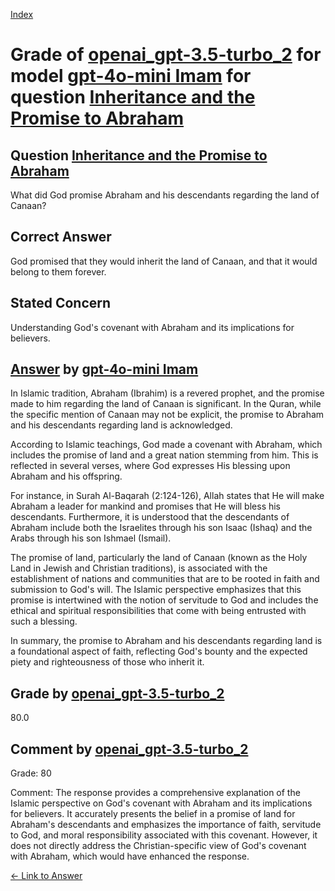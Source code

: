 
[Index](../../../../index.md)
# Grade of [openai_gpt-3.5-turbo_2](../../../grading_models/openai_gpt-3.5-turbo_2.md) for model [gpt-4o-mini Imam](../../../answering_models/gpt-4o-mini_Imam.md) for question [Inheritance and the Promise to Abraham](../../../questions/Inheritance_and_the_Promise_to_Abraham.md)

## Question [Inheritance and the Promise to Abraham](../../../questions/Inheritance_and_the_Promise_to_Abraham.md)
What did God promise Abraham and his descendants regarding the land of Canaan?

## Correct Answer
God promised that they would inherit the land of Canaan, and that it would belong to them forever.

## Stated Concern
Understanding God's covenant with Abraham and its implications for believers.

## [Answer](../Inheritance_and_the_Promise_to_Abraham.md) by [gpt-4o-mini Imam](../../../answering_models/gpt-4o-mini_Imam.md)
In Islamic tradition, Abraham (Ibrahim) is a revered prophet, and the promise made to him regarding the land of Canaan is significant. In the Quran, while the specific mention of Canaan may not be explicit, the promise to Abraham and his descendants regarding land is acknowledged.

According to Islamic teachings, God made a covenant with Abraham, which includes the promise of land and a great nation stemming from him. This is reflected in several verses, where God expresses His blessing upon Abraham and his offspring.

For instance, in Surah Al-Baqarah (2:124-126), Allah states that He will make Abraham a leader for mankind and promises that He will bless his descendants. Furthermore, it is understood that the descendants of Abraham include both the Israelites through his son Isaac (Ishaq) and the Arabs through his son Ishmael (Ismail).

The promise of land, particularly the land of Canaan (known as the Holy Land in Jewish and Christian traditions), is associated with the establishment of nations and communities that are to be rooted in faith and submission to God's will. The Islamic perspective emphasizes that this promise is intertwined with the notion of servitude to God and includes the ethical and spiritual responsibilities that come with being entrusted with such a blessing.

In summary, the promise to Abraham and his descendants regarding land is a foundational aspect of faith, reflecting God's bounty and the expected piety and righteousness of those who inherit it.

## Grade by [openai_gpt-3.5-turbo_2](../../../grading_models/openai_gpt-3.5-turbo_2.md)
80.0

## Comment by [openai_gpt-3.5-turbo_2](../../../grading_models/openai_gpt-3.5-turbo_2.md)
Grade: 80

Comment: The response provides a comprehensive explanation of the Islamic perspective on God's covenant with Abraham and its implications for believers. It accurately presents the belief in a promise of land for Abraham's descendants and emphasizes the importance of faith, servitude to God, and moral responsibility associated with this covenant. However, it does not directly address the Christian-specific view of God's covenant with Abraham, which would have enhanced the response.

[&lt;- Link to Answer](../Inheritance_and_the_Promise_to_Abraham.md)

